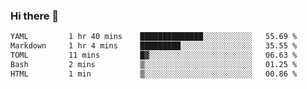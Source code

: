 ### Hi there 👋

<!--
**urzz/urzz** is a ✨ _special_ ✨ repository because its `README.md` (this file) appears on your GitHub profile.

Here are some ideas to get you started:

- 🔭 I’m currently working on ...
- 🌱 I’m currently learning ...
- 👯 I’m looking to collaborate on ...
- 🤔 I’m looking for help with ...
- 💬 Ask me about ...
- 📫 How to reach me: ...
- 😄 Pronouns: ...
- ⚡ Fun fact: ...
-->

<!--START_SECTION:waka-->

```txt
YAML         1 hr 40 mins    ██████████████░░░░░░░░░░░   55.69 %
Markdown     1 hr 4 mins     █████████░░░░░░░░░░░░░░░░   35.55 %
TOML         11 mins         █▓░░░░░░░░░░░░░░░░░░░░░░░   06.63 %
Bash         2 mins          ▒░░░░░░░░░░░░░░░░░░░░░░░░   01.25 %
HTML         1 min           ▒░░░░░░░░░░░░░░░░░░░░░░░░   00.86 %
```

<!--END_SECTION:waka-->
